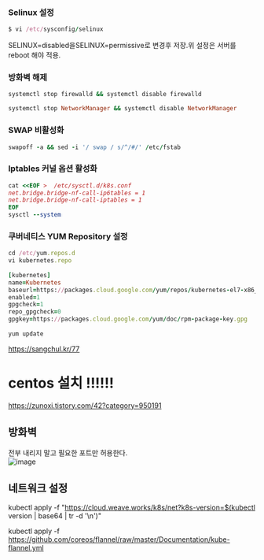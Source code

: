 
### Selinux 설정
``` ruby
$ vi /etc/sysconfig/selinux  
```  
SELINUX=disabled을SELINUX=permissive로 변경후 저장.위 설정은 서버를 reboot 해야 적용.  

### 방화벽 해제
``` ruby
systemctl stop firewalld && systemctl disable firewalld

systemctl stop NetworkManager && systemctl disable NetworkManager
```  

### SWAP 비활성화
``` ruby
swapoff -a && sed -i '/ swap / s/^/#/' /etc/fstab
```  

### Iptables 커널 옵션 활성화
``` ruby 
cat <<EOF >  /etc/sysctl.d/k8s.conf
net.bridge.bridge-nf-call-ip6tables = 1
net.bridge.bridge-nf-call-iptables = 1
EOF
sysctl --system
```  

### 쿠버네티스 YUM Repository 설정
``` ruby
cd /etc/yum.repos.d   
vi kubernetes.repo
  
[kubernetes]
name=Kubernetes
baseurl=https://packages.cloud.google.com/yum/repos/kubernetes-el7-x86_64/
enabled=1
gpgcheck=1
repo_gpgcheck=0
gpgkey=https://packages.cloud.google.com/yum/doc/rpm-package-key.gpg  
  
yum update 
```  


https://sangchul.kr/77

# centos 설치 !!!!!!
https://zunoxi.tistory.com/42?category=950191


## 방화벽
전부 내리지 말고 필요한 포트만 허용한다.  
![image](https://user-images.githubusercontent.com/67637716/176613629-dee5630b-c4d1-4242-9c6f-201fcf74d920.png)  


## 네트워크 설정
 kubectl apply -f "https://cloud.weave.works/k8s/net?k8s-version=$(kubectl version | base64 | tr -d '\n')"
 
 
 kubectl apply -f https://github.com/coreos/flannel/raw/master/Documentation/kube-flannel.yml


